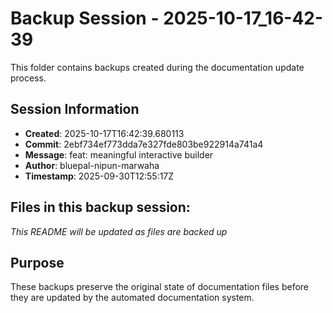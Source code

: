 # Backup Session - 2025-10-17_16-42-39

This folder contains backups created during the documentation update process.

## Session Information
- **Created**: 2025-10-17T16:42:39.680113
- **Commit**: 2ebf734ef773dda7e327fde803be922914a741a4
- **Message**: feat: meaningful interactive builder
- **Author**: bluepal-nipun-marwaha
- **Timestamp**: 2025-09-30T12:55:17Z

## Files in this backup session:
*This README will be updated as files are backed up*

## Purpose
These backups preserve the original state of documentation files before they are updated by the automated documentation system.
